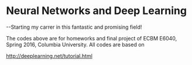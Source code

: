 # Neural Networks and Deep Learning
--Starting my carrer in this fantastic and promising field!

The codes above are for homeworks and final project of ECBM E6040, Spring 2016, Columbia University.
All codes are based on

http://deeplearning.net/tutorial.html
